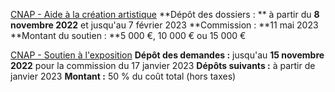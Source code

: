 [CNAP - Aide à la création artistique](https://www.cnap.fr/soutien-la-creation/artistes)
**Dépôt des dossiers : ** à partir du **8 novembre 2022** et jusqu'au 7 février 2023
**Commission : **11 mai 2023
**Montant du soutien : **5 000 €, 10 000 € ou 15 000 €

[CNAP - Soutien à l'exposition](https://www.cnap.fr/soutien-la-creation/galeries/modalites-de-candidature-0)
**Dépôt des demandes :** jusqu'au **15 novembre 2022** pour la commission du 17 janvier 2023
**Dépôts suivants :** à partir de janvier 2023
**Montant :** 50 % du coût total (hors taxes)

